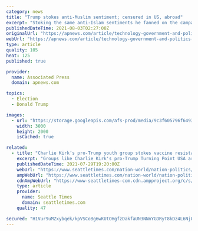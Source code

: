 ```yaml
---
category: news
title: "Trump stokes anti-Muslim sentiment; censured in US, abroad"
excerpt: "Stoking the same anti-Islam sentiments he fanned on the campaign trail, President Donald Trump on Wednesday retweeted a string of inflammatory videos from a fringe British political group purporting to show violence being committed by Muslims."
publishedDateTime: 2021-08-03T02:27:00Z
originalUrl: "https://apnews.com/article/technology-government-and-politics-europe-migration-united-states-government-32dbf5643327442eab350bd87ff57242"
webUrl: "https://apnews.com/article/technology-government-and-politics-europe-migration-united-states-government-32dbf5643327442eab350bd87ff57242"
type: article
quality: 105
heat: 125
published: true

provider:
  name: Associated Press
  domain: apnews.com

topics:
  - Election
  - Donald Trump

images:
  - url: "https://storage.googleapis.com/afs-prod/media/9c3f605796f649369323fe2c0c54acc4/3000.jpeg"
    width: 3000
    height: 2000
    isCached: true

related:
  - title: "Charlie Kirk’s pro-Trump youth group stokes vaccine resistance as COVID-19 surges again"
    excerpt: "Groups like Charlie Kirk's pro-Trump Turning Point USA are using anti-vaccine misinformation to stoke fundraising efforts, cashing in by calling the rise of the delta variant a media ploy to re-engage mask and vaccine mandates."
    publishedDateTime: 2021-07-29T19:20:00Z
    webUrl: "https://www.seattletimes.com/nation-world/nation-politics/charlie-kirks-pro-trump-youth-group-stokes-vaccine-resistance-as-covid-19-surges-again/"
    ampWebUrl: "https://www.seattletimes.com/nation-world/nation-politics/charlie-kirks-pro-trump-youth-group-stokes-vaccine-resistance-as-covid-19-surges-again/?amp=1"
    cdnAmpWebUrl: "https://www-seattletimes-com.cdn.ampproject.org/c/s/www.seattletimes.com/nation-world/nation-politics/charlie-kirks-pro-trump-youth-group-stokes-vaccine-resistance-as-covid-19-surges-again/?amp=1"
    type: article
    provider:
      name: Seattle Times
      domain: seattletimes.com
    quality: 47

secured: "H1Vur9uMZxybqek/kpVSCoBg6wKUtOHgfzDakfaUN3NNnYGDRyT8kDz4L6NjQImxcEdb2jL//DNb0jGOTR4KUNblgrPDDAuYVUerxH3y8CC2/AUR/6ZRjTlq5VMzGVGlVihU3H7zKdVanJaOnfMRrNdLV+eeeOcrjG4WpyHyWl9q6d5NGzzhAVqf6P5M/13JYOx2x/7DGBIPFeCvGVwUKj/gUuBjGKswTQiDEv2CO5I6/4N/qIZUdrJz0cyKZRBwEssFlx2S3UvxHiWqfho5gY6WvhKpH6zEdAEMaZRecAwkoNLfJE9Xjit4hfz8ceCYsS+BR6hOCYNDSYZSSDlZsc+ImQqmm398uO8Hxk0l6ic=;is6dc6YUMLmd7lf4hUvt4w=="
---
```


